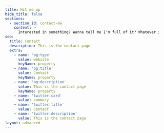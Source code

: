 ```yaml
---
title: Hit me up
hide_title: false
sections:
  - section_id: contact-me
    content: >
      Interested in something? Wanna tell me I'm full of it? Whatever it is, I'd [love to hear from you](mailto:dylan@saltyonsecurity.net).  
seo:
  title: Contact
  description: This is the contact page
  extra:
    - name: 'og:type'
      value: website
      keyName: property
    - name: 'og:title'
      value: Contact
      keyName: property
    - name: 'og:description'
      value: This is the contact page
      keyName: property
    - name: 'twitter:card'
      value: summary
    - name: 'twitter:title'
      value: Contact
    - name: 'twitter:description'
      value: This is the contact page
layout: advanced
---
```

